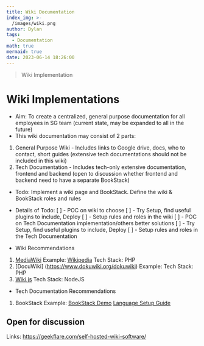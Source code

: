 ```yaml
---
title: Wiki Documentation
index_img: >-
  /images/wiki.png
author: Dylan
tags:
  - Documentation
math: true
mermaid: true
date: 2023-06-14 18:26:00
---
```

>Wiki Implementation

<!-- more -->
# Wiki Implementations
- Aim: To create a centralized, general purpose documentation for all employees in SG team (current state, may be expanded to all in the future)
- This wiki documentation may consist of 2 parts:
1. General Purpose Wiki - Includes links to Google drive, docs, who to contact, short guides (extensive tech documentations should not be included in this wiki)
2. Tech Documentation - Includes tech-only extensive documentation, frontend and backend (open to discussion whether frontend and backend need to have a separate BookStack)
- Todo: Implement a wiki page and BookStack. Define the wiki & BookStack roles and rules

- Details of Todo:
[ ] - POC on wiki to choose
[ ] - Try Setup, find useful plugins to include, Deploy
[ ] - Setup rules and roles in the wiki
[ ] - POC on Tech Documentation implementation/others better solutions
[ ] - Try Setup, find useful plugins to include, Deploy
[ ] - Setup rules and roles in the Tech Documentation


- Wiki Recommendations
1. [MediaWiki](https://www.mediawiki.org/wiki/MediaWiki)
Example: [Wikipedia](https://www.wikipedia.org/)
Tech Stack: PHP
2. [DocuWiki] (https://www.dokuwiki.org/dokuwiki)
Example: 
Tech Stack: PHP
3. [Wiki.js](https://docs.requarks.io/install/config)
Tech Stack: NodeJS


- Tech Documentation Recommendations
1. BookStack
Example: [BookStack Demo](https://demo.bookstackapp.com/)
[Language Setup Guide](https://www.bookstackapp.com/docs/admin/language-config/)


## Open for discussion
Links:
https://geekflare.com/self-hosted-wiki-software/